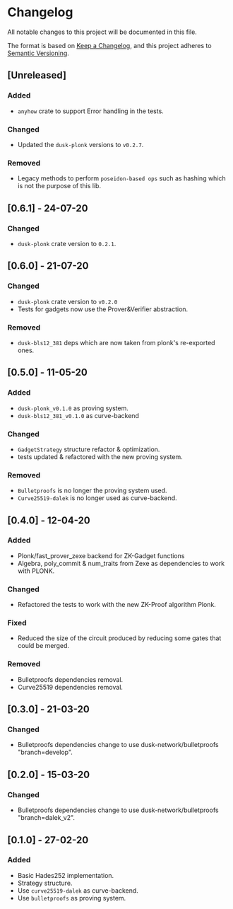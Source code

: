 # Changelog

All notable changes to this project will be documented in this file.

The format is based on [Keep a Changelog](https://keepachangelog.com/en/1.0.0/),
and this project adheres to [Semantic Versioning](https://semver.org/spec/v2.0.0.html).

## [Unreleased]

### Added
- `anyhow` crate to support Error handling in the tests.

### Changed
- Updated the `dusk-plonk` versions to `v0.2.7`.

### Removed
- Legacy methods to perform `poseidon-based ops` such as hashing
which is not the purpose of this lib.


## [0.6.1] - 24-07-20
### Changed
- `dusk-plonk` crate version to `0.2.1`.

## [0.6.0] - 21-07-20
### Changed
- `dusk-plonk` crate version to `v0.2.0`
- Tests for gadgets now use the Prover&Verifier abstraction.

### Removed
- `dusk-bls12_381` deps which are now taken from plonk's re-exported ones.

## [0.5.0] - 11-05-20

### Added
- `dusk-plonk_v0.1.0` as proving system.
- `dusk-bls12_381_v0.1.0` as curve-backend

### Changed
- `GadgetStrategy` structure refactor & optimization.
- tests updated & refactored with the new proving system.

### Removed
- `Bulletproofs` is no longer the proving system used.
- `Curve25519-dalek` is no longer used as curve-backend.

## [0.4.0] - 12-04-20

### Added
- Plonk/fast_prover_zexe backend for ZK-Gadget functions
- Algebra, poly_commit & num_traits from Zexe as dependencies to work with PLONK.

### Changed
- Refactored the tests to work with the new ZK-Proof algorithm Plonk.

### Fixed
- Reduced the size of the circuit produced by reducing some gates that could be merged.

### Removed
- Bulletproofs dependencies removal.
- Curve25519 dependencies removal.


## [0.3.0] - 21-03-20

### Changed
- Bulletproofs dependencies change to use dusk-network/bulletproofs "branch=develop".



## [0.2.0] - 15-03-20

### Changed
- Bulletproofs dependencies change to use dusk-network/bulletproofs "branch=dalek_v2".

## [0.1.0] - 27-02-20

### Added

- Basic Hades252 implementation.
- Strategy structure.
- Use `curve25519-dalek` as curve-backend.
- Use `bulletproofs` as proving system.
